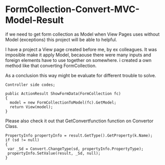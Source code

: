 # FormCollection-Convert-MVC-Model-Result
if we need to get form collection as Model when View Pages uses without Model (exceptions) this project will be able to helpful.

I have a project a View page created before me, by ex colleagues. 
It was imposible make it apply Model, becaouse there were many inputs and foreign elements have to use together on somewhere. 
i created a own method like that converting FormCollection. 

As a conclusion this way might be evaluate for different trouble to solve. 


    Controller side codes; 
  
    public ActionResult ShowFormData(FormCollection fc) 
    { 
      model = new FormCollectionToModel(fc).GetModel; 
      return View(model); 
    }
Please also check it out that GetConvertfunction function on Convertor Class.

    PropertyInfo propertyInfo = result.GetType().GetProperty(k.Name); 
    if (sd != null) 
    { 
     var _Sd = Convert.ChangeType(sd, propertyInfo.PropertyType); 
     propertyInfo.SetValue(result, _Sd, null); 
    }
